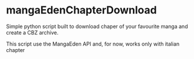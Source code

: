 # mangaEdenChapterDownload

Simple python script built to download chaper of your favourite manga and create a CBZ archive.

This script use the MangaEden API and, for now, works only with italian chapter
